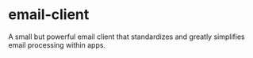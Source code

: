 # email-client
A small but powerful email client that standardizes and greatly simplifies email processing within apps.
